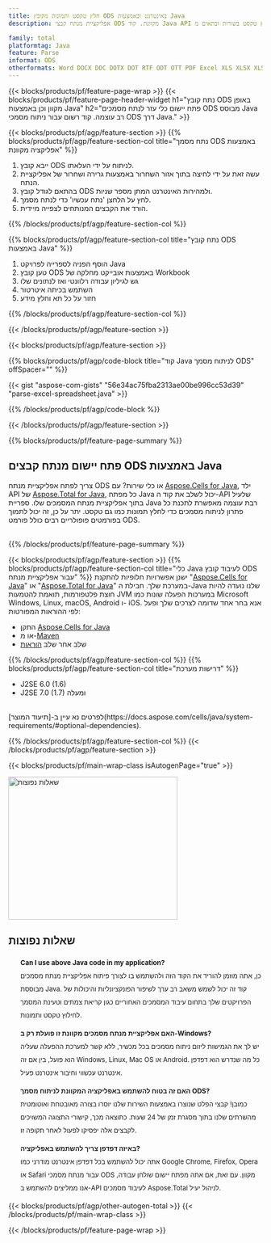 ```yaml
---
title: חלץ טקסט ותמונות מקובץ ODS באינטרנט ובאמצעות Java
description: אפליקציית מנתח קבצי ODS מקוונת. קוד Java API לחילוץ טקסט בשורות ובתאים מ-ODS spreadhsets.

family: total
platformtag: Java
feature: Parse
informat: ODS
otherformats: Word DOCX DOC DOTX DOT RTF ODT OTT PDF Excel XLS XLSX XLSM XLSB ODS Powerpoint PPT PPTX ODP
---
```

{{< blocks/products/pf/feature-page-wrap >}}
{{< blocks/products/pf/feature-page-header-widget h1="נתח קובץ ODS באופן מקוון וכן באמצעות Java" h2="פתח יישום כלי עזר לנתח מסמכים ODS מבוסס Java רב עוצמה. קוד רשום עבור ניתוח מסמכי ODS דרך Java." >}}

{{< blocks/products/pf/agp/feature-section >}}
{{% blocks/products/pf/agp/feature-section-col title="נתח מסמך ODS באמצעות אפליקציה מקוונת" %}}

1. ייבא קובץ ODS לניתוח על ידי העלאתו.
1. עשה זאת על ידי לחיצה בתוך אזור השחרור באמצעות גרירה ושחרור של אפליקציית הנתח. 
1. בהתאם לגודל קובץ ODS ולמהירות האינטרנט המתן מספר שניות.
1. לחץ על הלחצן 'נתח עכשיו' כדי לנתח מסמך.
1. הורד את הקבצים המנותחים לצפייה מיידית.

{{% /blocks/products/pf/agp/feature-section-col %}}

{{% blocks/products/pf/agp/feature-section-col title="נתח קובץ ODS באמצעות Java" %}}

1. הוסף הפניה לספרייה לפרויקט Java  
1. טען קובץ ODS באמצעות אובייקט מחלקה של Workbook
1. גש לגיליון עבודה רלוונטי ואז לנתונים שלו
1. השתמש בכיתה איטרטור
1. חזור על כל תא וחלץ מידע

{{% /blocks/products/pf/agp/feature-section-col %}}

{{< /blocks/products/pf/agp/feature-section >}}

{{< blocks/products/pf/agp/feature-section >}}

{{% blocks/products/pf/agp/code-block title="קוד Java לניתוח מסמך ODS" offSpacer="" %}}

{{< gist "aspose-com-gists" "56e34ac75fba2313ae00be996cc53d39" "parse-excel-spreadsheet.java" >}}

{{% /blocks/products/pf/agp/code-block %}}


{{< /blocks/products/pf/agp/feature-section >}}

{{% blocks/products/pf/feature-page-summary %}}

<h2>פתח יישום מנתח קבצים ODS באמצעות Java</h2>

צריך לפתח אפליקציית מנתח ODS או כלי שירות? עם [Aspose.Cells for Java](https://products.aspose.com/cells/he/java/), ילד API של [Aspose.Total for Java](https://products.aspose.com/total/he/java/), כל מפתח Java יכול לשלב את קוד ה-API שלעיל בתוך אפליקציית מנתח המסמכים שלו. ספריית Java רבת עוצמה מאפשרת לתכנת כל פתרון לניתוח מסמכים כדי לחלץ תמונות כמו גם טקסט. יתר על כן, זה יכול לתמוך בפורמטים פופולריים רבים כולל פורמט ODS.<br /><br />

{{% /blocks/products/pf/feature-page-summary %}}

{{< blocks/products/pf/agp/feature-section >}}
{{% blocks/products/pf/agp/feature-section-col title="כלי Java לעיבוד קובץ ODS עבור אפליקציית מנתח" %}}
ישנן אפשרויות חלופיות להתקנת "[Aspose.Cells for Java](https://products.aspose.com/cells/he/java/)" או "[Aspose.Total for Java](https://products.aspose.com/total/he/java/)" במערכת שלך. חבילת ה-Java שלנו נועדה להיות חוצת פלטפורמות, תואמת להטמעות JVM במערכות הפעלה שונות כמו Microsoft Windows, Linux, macOS, Android ו- iOS. אנא בחר אחד שדומה לצרכים שלך ופעל לפי ההוראות המפורטות:<br />

- התקן [Aspose.Cells for Java](https://docs.aspose.com/cells/java/installation/)
- או מ-[Maven](https://releases.aspose.com/java/repo/com/aspose/aspose-cells/)
- שלב אחר שלב [הוראות](https://docs.aspose.com/cells/java/installation/#install-aspose-cells-for-java-from-maven-repository)

{{% /blocks/products/pf/agp/feature-section-col %}}
{{% blocks/products/pf/agp/feature-section-col title="דרישות מערכת" %}}

- J2SE 6.0 (1.6)
- J2SE 7.0 (1.7) ומעלה

<br />
לפרטים נא עיין ב-[תיעוד המוצר](https://docs.aspose.com/cells/java/system-requirements/#optional-dependencies).

{{% /blocks/products/pf/agp/feature-section-col %}}
{{< /blocks/products/pf/agp/feature-section >}}


{{< blocks/products/pf/main-wrap-class isAutogenPage="true" >}}

<style>.howtolist li{margin-right: 0!important;line-height: 26px;position: relative;margin-bottom: 10px;font-size: 13px;list-style-type: none;}</style>
<div class="col-md-12 tl bg-gray-dark howtolist section">
  <a class="anchor" name="faqpage"></a>
  <div class="container tl dflex" itemscope="" itemtype="https://schema.org/FAQPage">
      <div class="col-md-4 howtosectiongfx">
          <img class="social-panel-hide-on-mobile" src="https://www.groupODSs.cloud/templates/brand/images/groupODSs/conversion/groupODSs_conversion-brand.png" alt="שאלות נפוצות" width="335" height="283">
      </div>
      <div class="howtosection col-md-8">
          <div>
              <h2>שאלות נפוצות</h2>
              <ul>
                  <li itemscope="" itemprop="mainEntity" itemtype="https://schema.org/Question">
                      <div>
                          <span itemprop="name"><b>Can I use above Java code in my application?</b></span>
                      </div>
                      <div itemscope="" itemprop="acceptedAnswer" itemtype="https://schema.org/Answer">
                          <span itemprop="text">כן, אתה מוזמן להוריד את הקוד הזה ולהשתמש בו לצורך פיתוח אפליקציית מנתח מסמכים מבוססת Java. קוד זה יכול לשמש משאב רב ערך לשיפור הפונקציונליות והיכולות של הפרויקטים שלך בתחום עיבוד המסמכים האחוריים כגון קריאת צמתים וטעינת המסמך לחילוץ טקסט ותמונות.</span>
                      </div>
                  </li>
                  <li itemscope="" itemprop="mainEntity" itemtype="https://schema.org/Question">
                      <div>
                          <span itemprop="name"><b>האם אפליקציית מנתח מסמכים מקוונת זו פועלת רק ב-Windows?</b></span>
                      </div>
                      <div itemscope="" itemprop="acceptedAnswer" itemtype="https://schema.org/Answer">
                          <span itemprop="text">יש לך את הגמישות ליזום ניתוח מסמכים בכל מכשיר, ללא קשר למערכת ההפעלה שעליה הוא פועל, בין אם זה Windows, Linux, Mac OS או Android. כל מה שנדרש הוא דפדפן אינטרנט עכשווי וחיבור אינטרנט פעיל.</span>
                      </div>
                  </li>
                  <li itemscope="" itemprop="mainEntity" itemtype="https://schema.org/Question">
                      <div>
                          <span itemprop="name"><b>האם זה בטוח להשתמש באפליקציה המקוונת לניתוח מסמך ODS?</b></span>
                      </div>
                      <div itemscope="" itemprop="acceptedAnswer" itemtype="https://schema.org/Answer">
                          <span itemprop="text">כמובן! קבצי הפלט שנוצרו באמצעות השירות שלנו יוסרו בצורה מאובטחת ואוטומטית מהשרתים שלנו בתוך מסגרת זמן של 24 שעות. כתוצאה מכך, קישורי התצוגה המשויכים לקבצים אלה יפסיקו לפעול לאחר תקופה זו.</span>
                      </div>
                  </li>                 
                  <li itemscope="" itemprop="mainEntity" itemtype="https://schema.org/Question">
                      <div>
                          <span itemprop="name"><b>באיזה דפדפן צריך להשתמש באפליקציה?</b></span>
                      </div>
                      <div itemscope="" itemprop="acceptedAnswer" itemtype="https://schema.org/Answer">
                          <span itemprop="text">אתה יכול להשתמש בכל דפדפן אינטרנט מודרני כמו Google Chrome, Firefox, Opera או Safari עבור מנתח מסמכי ODS מקוון. עם זאת, אם אתה מפתח יישום שולחן עבודה, אנו ממליצים להשתמש ב-API לעיבוד מסמכים Aspose.Total לניהול יעיל.</span>
                      </div>
                  </li>
              </ul>
          </div>
      </div>
  </div>

{{< blocks/products/pf/agp/other-autogen-total >}}
{{< /blocks/products/pf/main-wrap-class >}}

{{< /blocks/products/pf/feature-page-wrap >}}